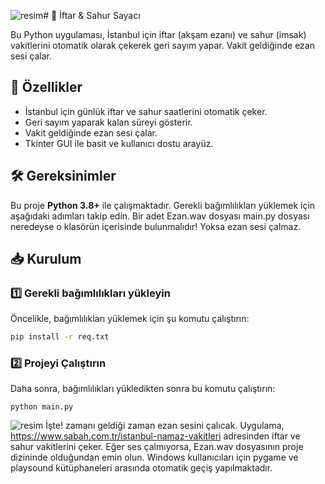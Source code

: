 ![resim](https://github.com/user-attachments/assets/813b9d44-4ba2-4b5f-8c43-d7b112d9031b)# 🕌 İftar & Sahur Sayacı

Bu Python uygulaması, İstanbul için iftar (akşam ezanı) ve sahur (imsak) vakitlerini otomatik olarak çekerek geri sayım yapar. Vakit geldiğinde ezan sesi çalar.  

## 🚀 Özellikler
- İstanbul için günlük iftar ve sahur saatlerini otomatik çeker.  
- Geri sayım yaparak kalan süreyi gösterir.  
- Vakit geldiğinde ezan sesi çalar.  
- Tkinter GUI ile basit ve kullanıcı dostu arayüz.  

## 🛠 Gereksinimler
Bu proje **Python 3.8+** ile çalışmaktadır. Gerekli bağımlılıkları yüklemek için aşağıdaki adımları takip edin.
Bir adet Ezan.wav dosyası main.py dosyası neredeyse o klasörün içerisinde bulunmalıdır! Yoksa ezan sesi çalmaz.

## 📥 Kurulum

### 1️⃣ Gerekli bağımlılıkları yükleyin
Öncelikle, bağımlılıkları yüklemek için şu komutu çalıştırın:  

```sh
pip install -r req.txt
```
### 2️⃣ Projeyi Çalıştırın
Daha sonra, bağımlılıkları yükledikten sonra bu komutu çalıştırın:  
```
python main.py
```
![resim](https://github.com/user-attachments/assets/f83fa6d5-8302-48ef-bf8e-9b76a7ae7f00)
İşte! zamanı geldiği zaman ezan sesini çalıcak.
Uygulama, https://www.sabah.com.tr/istanbul-namaz-vakitleri adresinden iftar ve sahur vakitlerini çeker.
Eğer ses çalmıyorsa, Ezan.wav dosyasının proje dizininde olduğundan emin olun.
Windows kullanıcıları için pygame ve playsound kütüphaneleri arasında otomatik geçiş yapılmaktadır.
